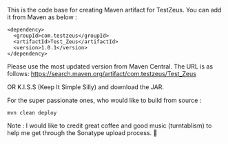 This is the code base for creating Maven artifact for TestZeus. You can add it from Maven as below : 
```
<dependency>
  <groupId>com.testzeus</groupId>
  <artifactId>Test_Zeus</artifactId>
  <version>1.0.1</version>
</dependency>
```

Please use the most updated version from Maven Central. 
The URL is as follows: 
https://search.maven.org/artifact/com.testzeus/Test_Zeus

OR K.I.S.S (Keep It Simple Silly) and download the JAR. 

For the super passionate ones, who would like to build from source : 
```
mvn clean deploy
```

Note : I would like to credit great coffee and good music (turntablism) to help me get through the Sonatype upload process. 🤗

 
